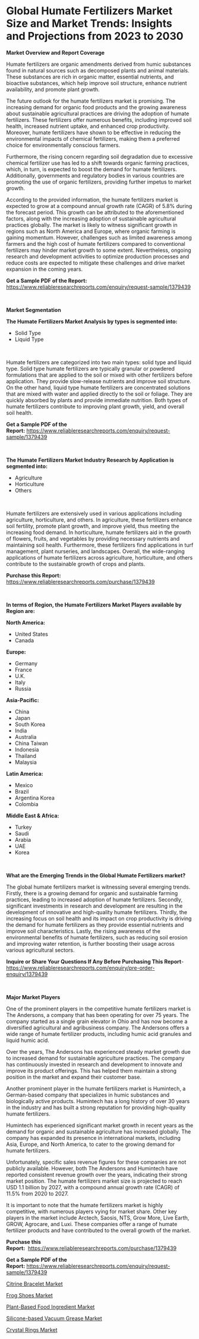 <p><h1>Global Humate Fertilizers Market Size and Market Trends: Insights and Projections from 2023 to 2030</h1></p><p><strong>Market Overview and Report Coverage</strong></p>
<p><p>Humate fertilizers are organic amendments derived from humic substances found in natural sources such as decomposed plants and animal materials. These substances are rich in organic matter, essential nutrients, and bioactive substances, which help improve soil structure, enhance nutrient availability, and promote plant growth.</p><p>The future outlook for the humate fertilizers market is promising. The increasing demand for organic food products and the growing awareness about sustainable agricultural practices are driving the adoption of humate fertilizers. These fertilizers offer numerous benefits, including improved soil health, increased nutrient uptake, and enhanced crop productivity. Moreover, humate fertilizers have shown to be effective in reducing the environmental impacts of chemical fertilizers, making them a preferred choice for environmentally conscious farmers.</p><p>Furthermore, the rising concern regarding soil degradation due to excessive chemical fertilizer use has led to a shift towards organic farming practices, which, in turn, is expected to boost the demand for humate fertilizers. Additionally, governments and regulatory bodies in various countries are promoting the use of organic fertilizers, providing further impetus to market growth.</p><p>According to the provided information, the humate fertilizers market is expected to grow at a compound annual growth rate (CAGR) of 5.8% during the forecast period. This growth can be attributed to the aforementioned factors, along with the increasing adoption of sustainable agricultural practices globally. The market is likely to witness significant growth in regions such as North America and Europe, where organic farming is gaining momentum. However, challenges such as limited awareness among farmers and the high cost of humate fertilizers compared to conventional fertilizers may hinder market growth to some extent. Nevertheless, ongoing research and development activities to optimize production processes and reduce costs are expected to mitigate these challenges and drive market expansion in the coming years.</p></p>
<p><strong>Get a Sample PDF of the Report:</strong> <a href="https://www.reliableresearchreports.com/enquiry/request-sample/1379439">https://www.reliableresearchreports.com/enquiry/request-sample/1379439</a></p>
<p>&nbsp;</p>
<p><strong>Market Segmentation</strong></p>
<p><strong>The Humate Fertilizers Market Analysis by types is segmented into:</strong></p>
<p><ul><li>Solid Type</li><li>Liquid Type</li></ul></p>
<p>&nbsp;</p>
<p><p>Humate fertilizers are categorized into two main types: solid type and liquid type. Solid type humate fertilizers are typically granular or powdered formulations that are applied to the soil or mixed with other fertilizers before application. They provide slow-release nutrients and improve soil structure. On the other hand, liquid type humate fertilizers are concentrated solutions that are mixed with water and applied directly to the soil or foliage. They are quickly absorbed by plants and provide immediate nutrition. Both types of humate fertilizers contribute to improving plant growth, yield, and overall soil health.</p></p>
<p><strong>Get a Sample PDF of the Report:</strong>&nbsp;<a href="https://www.reliableresearchreports.com/enquiry/request-sample/1379439">https://www.reliableresearchreports.com/enquiry/request-sample/1379439</a></p>
<p>&nbsp;</p>
<p><strong>The Humate Fertilizers Market Industry Research by Application is segmented into:</strong></p>
<p><ul><li>Agriculture</li><li>Horticulture</li><li>Others</li></ul></p>
<p>&nbsp;</p>
<p><p>Humate fertilizers are extensively used in various applications including agriculture, horticulture, and others. In agriculture, these fertilizers enhance soil fertility, promote plant growth, and improve yield, thus meeting the increasing food demand. In horticulture, humate fertilizers aid in the growth of flowers, fruits, and vegetables by providing necessary nutrients and maintaining soil health. Furthermore, these fertilizers find applications in turf management, plant nurseries, and landscapes. Overall, the wide-ranging applications of humate fertilizers across agriculture, horticulture, and others contribute to the sustainable growth of crops and plants.</p></p>
<p><strong>Purchase this Report:</strong>&nbsp; <a href="https://www.reliableresearchreports.com/purchase/1379439">https://www.reliableresearchreports.com/purchase/1379439</a></p>
<p>&nbsp;</p>
<p><strong>In terms of Region, the Humate Fertilizers Market Players available by Region are:</strong></p>
<p>
    <p> <strong> North America: </strong>
        <ul>
            <li>United States</li>
            <li>Canada</li>
        </ul>
        </p> 
    <p> <strong> Europe: </strong>
        <ul>
            <li>Germany</li>
            <li>France</li>
            <li>U.K.</li>
            <li>Italy</li>
            <li>Russia</li>
        </ul>
        </p> 
    <p> <strong> Asia-Pacific: </strong>
        <ul>
            <li>China</li>
            <li>Japan</li>
            <li>South Korea</li>
            <li>India</li>
            <li>Australia</li>
            <li>China Taiwan</li>
            <li>Indonesia</li>
            <li>Thailand</li>
            <li>Malaysia</li>
        </ul>
        </p> 
    <p> <strong> Latin America: </strong>
        <ul>
            <li>Mexico</li>
            <li>Brazil</li>
            <li>Argentina Korea</li>
            <li>Colombia</li>
        </ul>
        </p> 
    <p> <strong> Middle East & Africa: </strong>
        <ul>
            <li>Turkey</li>
            <li>Saudi</li>
            <li>Arabia</li>
            <li>UAE</li>
            <li>Korea</li>
        </ul>
    </p>
    </p>
<p>&nbsp;</p>
<p><strong>What are the Emerging Trends in the Global Humate Fertilizers market?</strong></p>
<p><p>The global humate fertilizers market is witnessing several emerging trends. Firstly, there is a growing demand for organic and sustainable farming practices, leading to increased adoption of humate fertilizers. Secondly, significant investments in research and development are resulting in the development of innovative and high-quality humate fertilizers. Thirdly, the increasing focus on soil health and its impact on crop productivity is driving the demand for humate fertilizers as they provide essential nutrients and improve soil characteristics. Lastly, the rising awareness of the environmental benefits of humate fertilizers, such as reducing soil erosion and improving water retention, is further boosting their usage across various agricultural sectors.</p></p>
<p><strong>Inquire or Share Your Questions If Any Before Purchasing This Report</strong>- <a href="https://www.reliableresearchreports.com/enquiry/pre-order-enquiry/1379439">https://www.reliableresearchreports.com/enquiry/pre-order-enquiry/1379439</a></p>
<p>&nbsp;</p>
<p><strong>Major Market Players</strong></p>
<p><p>One of the prominent players in the competitive humate fertilizers market is The Andersons, a company that has been operating for over 75 years. The company started as a single grain elevator in Ohio and has now become a diversified agricultural and agribusiness company. The Andersons offers a wide range of humate fertilizer products, including humic acid granules and liquid humic acid.</p><p>Over the years, The Andersons has experienced steady market growth due to increased demand for sustainable agriculture practices. The company has continuously invested in research and development to innovate and improve its product offerings. This has helped them maintain a strong position in the market and expand their customer base.</p><p>Another prominent player in the humate fertilizers market is Humintech, a German-based company that specializes in humic substances and biologically active products. Humintech has a long history of over 30 years in the industry and has built a strong reputation for providing high-quality humate fertilizers.</p><p>Humintech has experienced significant market growth in recent years as the demand for organic and sustainable agriculture has increased globally. The company has expanded its presence in international markets, including Asia, Europe, and North America, to cater to the growing demand for humate fertilizers.</p><p>Unfortunately, specific sales revenue figures for these companies are not publicly available. However, both The Andersons and Humintech have reported consistent revenue growth over the years, indicating their strong market position. The humate fertilizers market size is projected to reach USD 1.1 billion by 2027, with a compound annual growth rate (CAGR) of 11.5% from 2020 to 2027.</p><p>It is important to note that the humate fertilizers market is highly competitive, with numerous players vying for market share. Other key players in the market include Arctech, Saosis, NTS, Grow More, Live Earth, GROW, Agrocare, and Luxi. These companies offer a range of humate fertilizer products and have contributed to the overall growth of the market.</p></p>
<p><strong>Purchase this Report:</strong>&nbsp;&nbsp;<a href="https://www.reliableresearchreports.com/purchase/1379439">https://www.reliableresearchreports.com/purchase/1379439</a></p>
<p></p>
<p><strong>Get a Sample PDF of the Report:</strong>&nbsp;<a href="https://www.reliableresearchreports.com/enquiry/request-sample/1379439">https://www.reliableresearchreports.com/enquiry/request-sample/1379439</a></p>
<p><p><a href="https://www.linkedin.com/pulse/citrine-bracelet-market-research-report-provides-thorough-b7h7e/">Citrine Bracelet Market</a></p><p><a href="https://www.linkedin.com/pulse/frog-shoes-market-share-amp-new-trends-analysis-report-type-l4mye/">Frog Shoes Market</a></p><p><a href="https://github.com/RickHolmes3/Market-Research-Report-List-2/blob/main/plant-based-food-ingredient-market.md">Plant-Based Food Ingredient Market</a></p><p><a href="https://github.com/GroverBarry/Market-Research-Report-List-2/blob/main/silicone-based-vacuum-grease-market.md">Silicone-based Vacuum Grease Market</a></p><p><a href="https://www.linkedin.com/pulse/crystal-rings-market-research-report-unlocks-analysis-xr0he/">Crystal Rings Market</a></p></p>